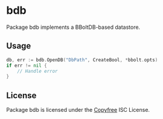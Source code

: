 bdb
===

Package bdb implements a BBoltDB-based datastore.

## Usage

```Go
db, err := bdb.OpenDB("DbPath", CreateBool, *bbolt.opts)
if err != nil {
	// Handle error
}
```

## License

Package bdb is licensed under the [Copyfree](http://Copyfree.org) ISC
License.
